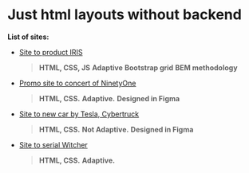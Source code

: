 # Just html layouts without backend

**List of sites:**

* [Site to product IRIS](https://kbatyrbayev.github.io/html-layouts/iris/)
  >**HTML, CSS, JS**
  >**Adaptive**
  >**Bootstrap grid**
  >**BEM methodology**


* [Promo site to concert of NinetyOne](https://kbatyrbayev.github.io/html-layouts/ninetyone/)
  >**HTML, CSS.**
  >**Adaptive.**
  >**Designed in Figma**

* [Site to new car by Tesla, Cybertruck](https://kbatyrbayev.github.io/html-layouts/tesla/)
  >**HTML, CSS.**
  >**Not Adaptive.**
  >**Designed in Figma**

* [Site to serial Witcher](https://kbatyrbayev.github.io/html-layouts/witcher/)
  >**HTML, CSS.**
  >**Adaptive.**


